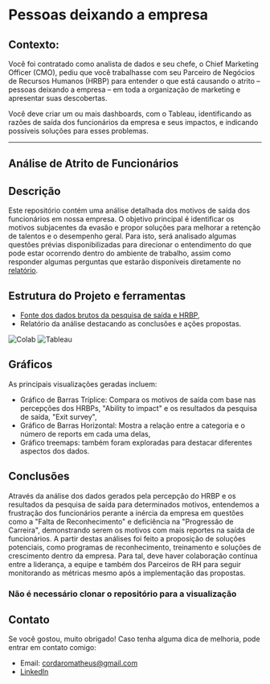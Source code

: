 # Pessoas deixando a empresa
## Contexto:
Você foi contratado como analista de dados e seu chefe, o Chief Marketing Officer (CMO), pediu que você trabalhasse com seu Parceiro de Negócios de Recursos Humanos (HRBP) para entender o que está causando o atrito – pessoas deixando a empresa – em toda a organização de marketing e apresentar suas descobertas.

Você deve criar um ou mais dashboards, com o Tableau, identificando as razões de saída dos funcionários da empresa e seus impactos, e indicando possíveis soluções para esses problemas.

---

## Análise de Atrito de Funcionários

## Descrição

Este repositório contém uma análise detalhada dos motivos de saída dos funcionários em nossa empresa. 
O objetivo principal é identificar os motivos subjacentes da evasão e propor soluções para melhorar a retenção de talentos e o desempenho geral.
Para isto, será analisado algumas questões prévias disponibilizadas para direcionar o entendimento do que pode estar ocorrendo dentro do ambiente de trabalho, assim como responder algumas perguntas que estarão disponíveis diretamente no [relatório](https://github.com/mathuscm/Evasao_Funcionarios/blob/main/Projeto_individual_M5.ipynb).

## Estrutura do Projeto e ferramentas

- [Fonte dos dados brutos da pesquisa de saída e HRBP](https://docs.google.com/spreadsheets/d/1-RGBztGMYlHJ-GDHkYI9xiwETwuQ8QOT/edit#gid=437389207),
- Relatório da análise destacando as conclusões e ações propostas.
  
![[Colab](https://img.shields.io/badge/Jupyter-F37626?style=for-the-badge&logo=jupyter&logoColor=white)](https://img.shields.io/badge/Colab-F9AB00?style=for-the-badge&logo=googlecolab&color=525252) ![Tableau](https://img.shields.io/badge/Tableau-E97627?style=for-the-badge&logo=Tableau&logoColor=white)


## Gráficos
As principais visualizações geradas incluem:
- Gráfico de Barras Tríplice: Compara os motivos de saída com base nas percepções dos HRBPs, "Ability to impact" e os resultados da pesquisa de saída, "Exit survey",
- Gráfico de Barras Horizontal: Mostra a relação entre a categoria e o número de reports em cada uma delas,
- Gráfico treemaps: também foram exploradas para destacar diferentes aspectos dos dados.

## Conclusões

Através da análise dos dados gerados pela percepção do HRBP e os resultados da pesquisa de saída para determinados motivos, entendemos a frustração dos funcionários perante a inércia da empresa em questões como a "Falta de Reconhecimento" e deficiência na "Progressão de Carreira", demonstrando serem os motivos com mais reportes na saída de funcionários. A partir destas análises foi feito a proposição de soluções potenciais, como programas de reconhecimento, treinamento e soluções de crescimento dentro da empresa. Para tal, deve haver colaboração contínua entre a liderança, a equipe e também dos Parceiros  de RH  para seguir monitorando as métricas mesmo após a implementação das propostas.

### Não é necessário clonar o repositório para a visualização

## Contato
Se você gostou, muito obrigado! Caso tenha alguma dica de melhoria, pode entrar em contato comigo:
* Email: cordaromatheus@gmail.com
* [LinkedIn](https://www.linkedin.com/in/mscordaro/)



